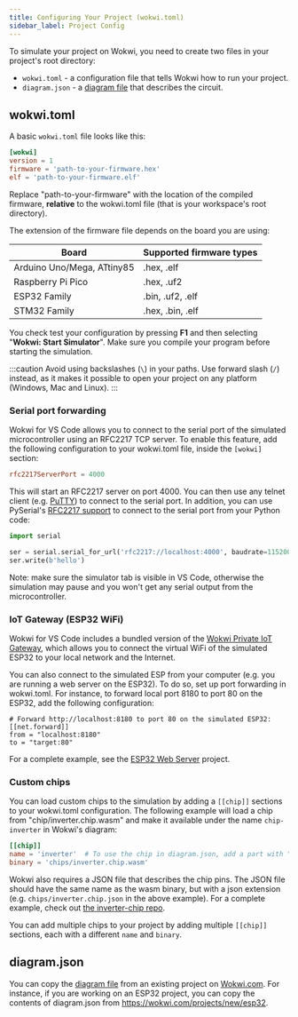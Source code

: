 ```yaml
---
title: Configuring Your Project (wokwi.toml)
sidebar_label: Project Config
---
```


To simulate your project on Wokwi, you need to create two files in your project's root directory:

- `wokwi.toml` - a configuration file that tells Wokwi how to run your project.
- `diagram.json` - a [diagram file](../diagram-format) that describes the circuit.

## wokwi.toml

A basic `wokwi.toml` file looks like this:

```toml
[wokwi]
version = 1
firmware = 'path-to-your-firmware.hex'
elf = 'path-to-your-firmware.elf'
```

Replace "path-to-your-firmware" with the location of the compiled firmware, **relative** to the wokwi.toml file (that is your workspace's root directory).

The extension of the firmware file depends on the board you are using:

| Board                      | Supported firmware types |
| -------------------------- | ------------------------ |
| Arduino Uno/Mega, ATtiny85 | .hex, .elf               |
| Raspberry Pi Pico          | .hex, .uf2               |
| ESP32 Family               | .bin, .uf2, .elf         |
| STM32 Family               | .hex, .bin, .elf         |

You check test your configuration by pressing **F1** and then selecting "**Wokwi: Start Simulator**". Make sure you compile your program before starting the simulation.

:::caution
Avoid using backslashes (`\`) in your paths. Use forward slash (`/`) instead, as it makes it possible to open your project on any platform (Windows, Mac and Linux).
:::

### Serial port forwarding

Wokwi for VS Code allows you to connect to the serial port of the simulated microcontroller using an RFC2217 TCP server. To enable this feature, add the following configuration to your wokwi.toml file, inside the `[wokwi]` section:

```toml
rfc2217ServerPort = 4000
```

This will start an RFC2217 server on port 4000. You can then use any telnet client (e.g. [PuTTY](https://www.putty.org/)) to connect to the serial port. In addition, you can use PySerial's [RFC2217 support](https://pyserial.readthedocs.io/en/latest/url_handlers.html#rfc2217) to connect to the serial port from your Python code:

```python
import serial

ser = serial.serial_for_url('rfc2217://localhost:4000', baudrate=115200)
ser.write(b'hello')
```

Note: make sure the simulator tab is visible in VS Code, otherwise the simulation may pause and you won't get any serial output from the microcontroller.

### IoT Gateway (ESP32 WiFi)

Wokwi for VS Code includes a bundled version of the [Wokwi Private IoT Gateway](../guides/esp32-wifi#internet-access), which allows you to connect the virtual WiFi of the simulated ESP32 to your local network and the Internet.

You can also connect to the simulated ESP from your computer (e.g. you are running a web server on the ESP32). To do so, set up port forwarding in wokwi.toml. For instance, to forward local port 8180 to port 80 on the ESP32, add the following configuration:

```
# Forward http://localhost:8180 to port 80 on the simulated ESP32:
[[net.forward]]
from = "localhost:8180"
to = "target:80"
```

For a complete example, see the [ESP32 Web Server](https://github.com/wokwi/esp32-http-server) project.

### Custom chips

You can load custom chips to the simulation by adding a `[[chip]]` sections to your wokwi.toml configuration. The following example will load a chip from "chip/inverter.chip.wasm" and make it available under the name `chip-inverter` in Wokwi's diagram:

```toml
[[chip]]
name = 'inverter'  # To use the chip in diagram.json, add a part with "chip-inverter" type.
binary = 'chips/inverter.chip.wasm'
```

Wokwi also requires a JSON file that describes the chip pins. The JSON file should have the same name as the wasm binary, but with a json extension (e.g. `chips/inverter.chip.json` in the above example). For a complete example, check out [the inverter-chip repo](https://github.com/wokwi/inverter-chip).

You can add multiple chips to your project by adding multiple `[[chip]]` sections, each with a different `name` and `binary`.

## diagram.json

You can copy the [diagram file](../diagram-format) from an existing project on [Wokwi.com](https://wokwi.com). For instance, if you are working on an ESP32 project, you can copy the contents of diagram.json from https://wokwi.com/projects/new/esp32.
